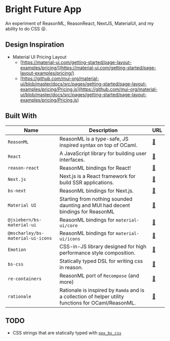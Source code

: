 Bright Future App
=================

An experiment of ReasonML, ReasonReact, NextJS, MaterialUI, and my ability to do CSS 😜.

## Design Inspiration

- Material UI Pricing Layout
	- [https://material-ui.com/getting-started/page-layout-examples/pricing/](https://material-ui.com/getting-started/page-layout-examples/pricing/)
	- [https://github.com/mui-org/material-ui/blob/master/docs/src/pages/getting-started/page-layout-examples/pricing/Pricing.js](https://github.com/mui-org/material-ui/blob/master/docs/src/pages/getting-started/page-layout-examples/pricing/Pricing.js)

## Built With

| Name | Description | URL |
| --- | --- | --- |
| `ReasonML` | ReasonML is a type-safe, JS inspired syntax on top of OCaml. | [🔗](https://reasonml.github.io/) |
| `React` | A JavaScript library for building user interfaces. | [🔗](https://reactjs.org/) |
| `reason-react` | ReasonML bindings for React! | [🔗](https://reasonml.github.io/reason-react/en/) |
| `Next.js` | Next.js is a React framework for build SSR applications. | [🔗](https://github.com/zeit/next.js/tree/master/examples/with-reasonml) |
| `bs-next` | ReasonML bindings for Next.js. | [🔗](https://github.com/ulrikstrid/bs-next) |
| `Material UI` | Starting from nothing sounded daunting and MUI had decent bindings for ReasonML | [🔗](https://material-ui.com/) |
| `@jsiebern/bs-material-ui` | ReasonML bindings for `material-ui/core` | [🔗](https://github.com/jsiebern/bs-material-ui) |
| `@mscharley/bs-material-ui-icons` | ReasonML bindings for `material-ui/icons` | [🔗](https://github.com/mscharley/bs-material-ui-icons) |
| `Emotion` | CSS-in-JS library designed for high performance style composition. | [🔗](https://github.com/emotion-js/emotion) |
| `bs-css` | Statically typed DSL for writing css in reason. | [🔗](https://github.com/SentiaAnalytics/bs-css) |
| `re-containers` | ReasonML port of `Recompose` (and more) | [🔗](https://github.com/Astrocoders/recontainers) |
| `rationale` | Rationale is inspired by `Ramda` and is a collection of helper utility functions for OCaml/ReasonML. | [🔗](https://github.com/jonlaing/rationale) |

<!-- | `` |  | [🔗]() | -->

## TODO

- CSS strings that are statically typed with [`ppx_bs_css`](https://github.com/astrada/ppx_bs_css)
